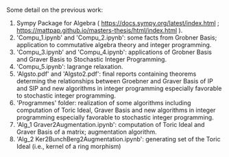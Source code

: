 



Some detail on the previous work:

1. Sympy Package for Algebra ( https://docs.sympy.org/latest/index.html ; https://mattpap.github.io/masters-thesis/html/index.html ).
2. 'Compu_1.ipynb' and 'Compu_2.ipynb': some facts from Grobner Basis; application to commutative algebra theory and integer programming.
3. 'Compu_3.ipynb' and 'Compu_4.ipynb': applications of Grobner Basis and Graver Basis to Stochastic Integer Programming.
4. 'Compu_5.ipynb': lagrange relaxation.
5. 'Algsto.pdf' and 'Algsto2.pdf': final reports containing theorems determing the relationships between Groebner and Graver Basis of IP and SIP and new algorithms in integer programming especially favorable to stochastic integer programming.
6. 'Programmes' folder: realization of some algorithms including computation of Toric Ideal, Graver Basis and new algorithms in integer programming especially favorable to stochastic integer programming.
7. 'Alg_1 Graver2Augmentation.ipynb': computation of Toric Ideal and Graver Basis of a matrix; augmentation algorithm.
8. 'Alg_2 Ker2BunchBerg2Augmentation.ipynb': generating set of the Toric Ideal (i.e., kernel of a ring morphism)
